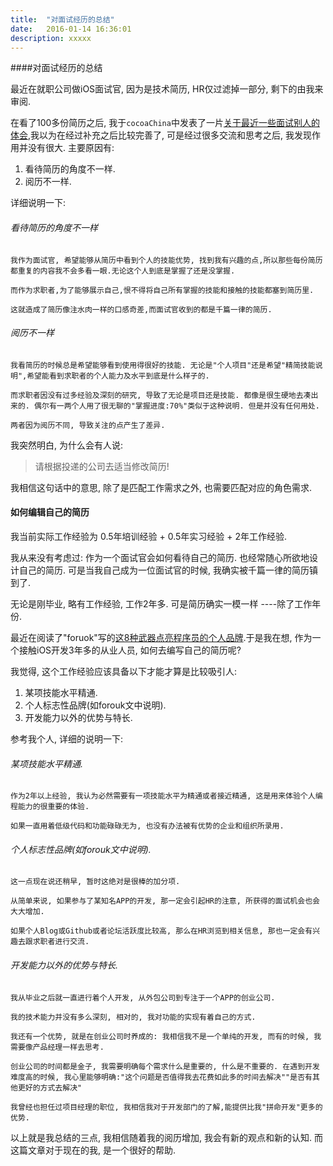 ```yaml
---
title:  "对面试经历的总结"
date:   2016-01-14 16:36:01
description: xxxxx
---
```



####对面试经历的总结

最近在就职公司做iOS面试官, 因为是技术简历, HR仅过滤掉一部分, 剩下的由我来审阅.

在看了100多份简历之后, 我于`cocoaChina`中发表了一片[关于最近一些面试别人的体会](http://www.cocoachina.com/bbs/read.php?tid-330532.html),我以为在经过补充之后比较完善了, 可是经过很多交流和思考之后, 我发现作用并没有很大.
主要原因有:

1.  看待简历的角度不一样.
2.	阅历不一样.

详细说明一下:
###### 看待简历的角度不一样
	我作为面试官, 希望能够从简历中看到个人的技能优势, 找到我有兴趣的点,所以那些每份简历都重复的内容我不会多看一眼.无论这个人到底是掌握了还是没掌握.

	而作为求职者,为了能够展示自己,恨不得将自己所有掌握的技能和接触的技能都塞到简历里. 

	这就造成了简历像注水肉一样的口感奇差,而面试官收到的都是千篇一律的简历.

###### 阅历不一样
	我看简历的时候总是希望能够看到使用得很好的技能. 无论是"个人项目"还是希望"精简技能说明",希望能看到求职者的个人能力及水平到底是什么样子的.
	
	而求职者因没有过多经验及深刻的研究, 导致了无论是项目还是技能. 都像是很生硬地去凑出来的. 偶尔有一两个人用了很无聊的"掌握进度:70%"类似于这种说明. 但是并没有任何用处.
	
	两者因为阅历不同, 导致关注的点产生了差异.
	
我突然明白, 为什么会有人说: 
>请根据投递的公司去适当修改简历!

我相信这句话中的意思, 除了是匹配工作需求之外, 也需要匹配对应的角色需求.


#### 如何编辑自己的简历

我当前实际工作经验为 0.5年培训经验 + 0.5年实习经验 + 2年工作经验.

我从来没有考虑过: 作为一个面试官会如何看待自己的简历. 也经常随心所欲地设计自己的简历. 可是当我自己成为一位面试官的时候, 我确实被千篇一律的简历镇到了.

无论是刚毕业, 略有工作经验, 工作2年多. 可是简历确实一模一样 ----除了工作年份.

最近在阅读了"foruok"写的[这8种武器点亮程序员的个人品牌](http://blog.csdn.net/foruok/article/details/49582279).于是我在想, 作为一个接触iOS开发3年多的从业人员, 如何去编写自己的简历呢?


我觉得, 这个工作经验应该具备以下才能才算是比较吸引人:

1.  某项技能水平精通.
2.  个人标志性品牌(如forouk文中说明).
3.  开发能力以外的优势与特长.

参考我个人, 详细的说明一下:

###### 某项技能水平精通.

	作为2年以上经验, 我认为必然需要有一项技能水平为精通或者接近精通, 这是用来体验个人编程能力的很重要的体验.

	如果一直用着低级代码和功能碌碌无为, 也没有办法被有优势的企业和组织所录用.

###### 个人标志性品牌(如forouk文中说明).
	这一点现在说还稍早, 暂时这绝对是很棒的加分项.

	从简单来说, 如果参与了某知名APP的开发, 那一定会引起HR的注意, 所获得的面试机会也会大大增加.

	如果个人Blog或Github或者论坛活跃度比较高, 那么在HR浏览到相关信息, 那也一定会有兴趣去跟求职者进行交流.

###### 开发能力以外的优势与特长.
	我从毕业之后就一直进行着个人开发, 从外包公司到专注于一个APP的创业公司.

	我的技术能力并没有多么深刻, 相对的, 我对功能的实现有着自己的方式. 

	我还有一个优势, 就是在创业公司时养成的: 我相信我不是一个单纯的开发, 而有的时候, 我需要像产品经理一样去思考. 

	创业公司的时间都是金子, 我需要明确每个需求什么是重要的, 什么是不重要的. 在遇到开发难度高的时候, 我心里能够明确:"这个问题是否值得我去花费如此多的时间去解决""是否有其他更好的方式去解决"
	
	我曾经也担任过项目经理的职位, 我相信我对于开发部门的了解,能提供比我"拼命开发"更多的优势.

以上就是我总结的三点, 我相信随着我的阅历增加, 我会有新的观点和新的认知. 而这篇文章对于现在的我, 是一个很好的帮助.